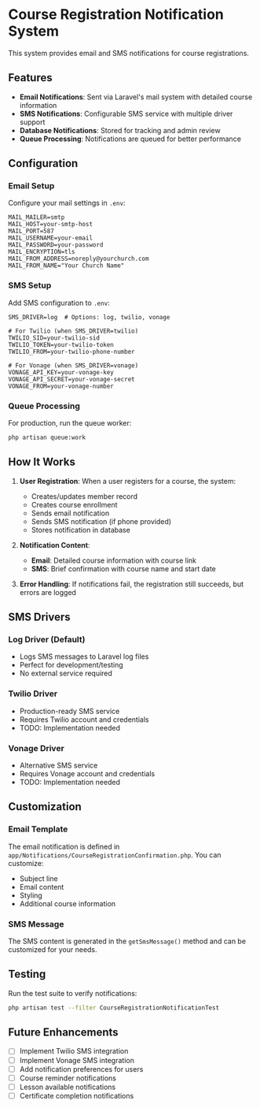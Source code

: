 # Course Registration Notification System

This system provides email and SMS notifications for course registrations.

## Features

- **Email Notifications**: Sent via Laravel's mail system with detailed course information
- **SMS Notifications**: Configurable SMS service with multiple driver support
- **Database Notifications**: Stored for tracking and admin review
- **Queue Processing**: Notifications are queued for better performance

## Configuration

### Email Setup
Configure your mail settings in `.env`:
```env
MAIL_MAILER=smtp
MAIL_HOST=your-smtp-host
MAIL_PORT=587
MAIL_USERNAME=your-email
MAIL_PASSWORD=your-password
MAIL_ENCRYPTION=tls
MAIL_FROM_ADDRESS=noreply@yourchurch.com
MAIL_FROM_NAME="Your Church Name"
```

### SMS Setup
Add SMS configuration to `.env`:
```env
SMS_DRIVER=log  # Options: log, twilio, vonage

# For Twilio (when SMS_DRIVER=twilio)
TWILIO_SID=your-twilio-sid
TWILIO_TOKEN=your-twilio-token
TWILIO_FROM=your-twilio-phone-number

# For Vonage (when SMS_DRIVER=vonage)
VONAGE_API_KEY=your-vonage-key
VONAGE_API_SECRET=your-vonage-secret
VONAGE_FROM=your-vonage-number
```

### Queue Processing
For production, run the queue worker:
```bash
php artisan queue:work
```

## How It Works

1. **User Registration**: When a user registers for a course, the system:
   - Creates/updates member record
   - Creates course enrollment
   - Sends email notification
   - Sends SMS notification (if phone provided)
   - Stores notification in database

2. **Notification Content**:
   - **Email**: Detailed course information with course link
   - **SMS**: Brief confirmation with course name and start date

3. **Error Handling**: If notifications fail, the registration still succeeds, but errors are logged

## SMS Drivers

### Log Driver (Default)
- Logs SMS messages to Laravel log files
- Perfect for development/testing
- No external service required

### Twilio Driver
- Production-ready SMS service
- Requires Twilio account and credentials
- TODO: Implementation needed

### Vonage Driver  
- Alternative SMS service
- Requires Vonage account and credentials
- TODO: Implementation needed

## Customization

### Email Template
The email notification is defined in `app/Notifications/CourseRegistrationConfirmation.php`. You can customize:
- Subject line
- Email content
- Styling
- Additional course information

### SMS Message
The SMS content is generated in the `getSmsMessage()` method and can be customized for your needs.

## Testing

Run the test suite to verify notifications:
```bash
php artisan test --filter CourseRegistrationNotificationTest
```

## Future Enhancements

- [ ] Implement Twilio SMS integration
- [ ] Implement Vonage SMS integration  
- [ ] Add notification preferences for users
- [ ] Course reminder notifications
- [ ] Lesson available notifications
- [ ] Certificate completion notifications
